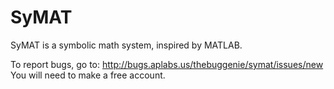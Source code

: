 SyMAT
=====

SyMAT is a symbolic math system, inspired by MATLAB.

To report bugs, go to: http://bugs.aplabs.us/thebuggenie/symat/issues/new
You will need to make a free account.
